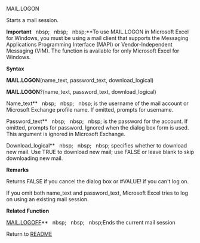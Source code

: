 MAIL.LOGON

Starts a mail session.

**Important**&nbsp;&nbsp;&nbsp;nbsp;&nbsp;&nbsp;&nbsp;nbsp;&nbsp;&nbsp;&nbsp;nbsp;**To use MAIL.LOGON in Microsoft Excel for
Windows, you must be using a mail client that supports the Messaging
Applications Programming Interface (MAPI) or Vendor-Independent
Messaging (VIM). The function is available for only Microsoft Excel for
Windows.

**Syntax**

**MAIL.LOGON**(name\_text, password\_text, download\_logical)

**MAIL.LOGON**?(name\_text, password\_text, download\_logical)

Name\_text**&nbsp;&nbsp;&nbsp;nbsp;&nbsp;&nbsp;&nbsp;nbsp;&nbsp;&nbsp;&nbsp;nbsp;&nbsp;is the username of the mail account or
Microsoft Exchange profile name. If omitted, prompts for username.

Password\_text**&nbsp;&nbsp;&nbsp;nbsp;&nbsp;&nbsp;&nbsp;nbsp;&nbsp;&nbsp;&nbsp;nbsp;&nbsp;is the password for the account.
If omitted, prompts for password. Ignored when the dialog box form is
used. This argument is ignored in Microsoft Exchange.

Download\_logical**&nbsp;&nbsp;&nbsp;nbsp;&nbsp;&nbsp;&nbsp;nbsp;&nbsp;&nbsp;&nbsp;nbsp;&nbsp;specifies whether to download
new mail. Use TRUE to download new mail; use FALSE or leave blank to
skip downloading new mail.

**Remarks**

Returns FALSE if you cancel the dialog box or \#VALUE\! if you can't log
on.

If you omit both name\_text and password\_text, Microsoft Excel tries to
log on using an existing mail session.

**Related Function**

[MAIL.LOGOFF](MAIL.LOGOFF.md)**&nbsp;&nbsp;&nbsp;nbsp;&nbsp;&nbsp;&nbsp;nbsp;&nbsp;&nbsp;&nbsp;nbsp;Ends the current mail session



Return to [README](README.md)

